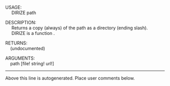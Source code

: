 USAGE:  
&nbsp;&nbsp;&nbsp;&nbsp;&nbsp;DIRIZE&nbsp;path&nbsp;  
  
DESCRIPTION:  
&nbsp;&nbsp;&nbsp;&nbsp;&nbsp;Returns&nbsp;a&nbsp;copy&nbsp;(always)&nbsp;of&nbsp;the&nbsp;path&nbsp;as&nbsp;a&nbsp;directory&nbsp;(ending&nbsp;slash).  
&nbsp;&nbsp;&nbsp;&nbsp;&nbsp;DIRIZE&nbsp;is&nbsp;a&nbsp;function&nbsp;.  
  
RETURNS:  
&nbsp;&nbsp;&nbsp;&nbsp;(undocumented)  
  
ARGUMENTS:  
&nbsp;&nbsp;&nbsp;&nbsp;path&nbsp;[file!&nbsp;string!&nbsp;url!]  
___
Above this line is autogenerated. Place user comments below.